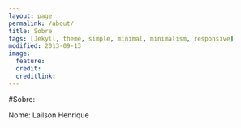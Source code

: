 ```yaml
---
layout: page
permalink: /about/
title: Sobre
tags: [Jekyll, theme, simple, minimal, minimalism, responsive]
modified: 2013-09-13
image:
  feature: 
  credit: 
  creditlink: 
---
```


#Sobre:

Nome: Lailson Henrique